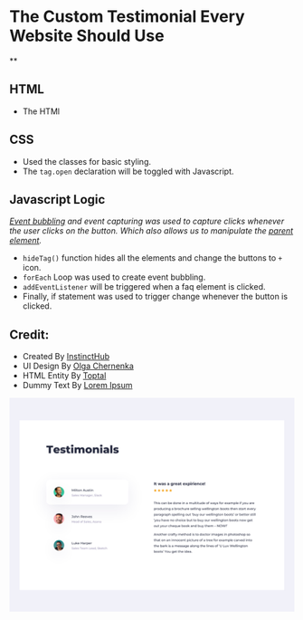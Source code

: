 # The Custom Testimonial Every Website Should Use

**


## HTML
* The HTMl  

## CSS 
* Used the classes for basic styling. 
* The `tag.open` declaration will be toggled with Javascript. 


## Javascript Logic
*[Event bubbling](https://javascript.info/bubbling-and-capturing) and event capturing was used to capture clicks whenever the user clicks on the button. Which also allows us to manipulate the [parent element](https://www.w3schools.com/jsref/prop_node_parentelement.asp).*

* `hideTag()` function hides all the elements and change the buttons to `+` icon.
* `forEach` Loop was used to create event bubbling.
* `addEventListener` will be triggered when a faq element is clicked.
* Finally, if statement was used to trigger change whenever the button is clicked.


## Credit: 
* Created By [InstinctHub](https://instincthub.com/)
* UI Design By [Olga Chernenka](https://dribbble.com/shots/10464678-Daily-UI-039-Testimonials)
* HTML Entity By [Toptal](https://www.toptal.com/designers/htmlarrows/)
* Dummy Text By [Lorem Ipsum](https://www.lipsum.com)

![Testimonial UI](testimonial_ui.png "Testimonial UI")
